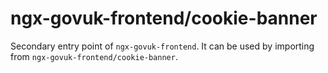 # ngx-govuk-frontend/cookie-banner

Secondary entry point of `ngx-govuk-frontend`. It can be used by importing from `ngx-govuk-frontend/cookie-banner`.
